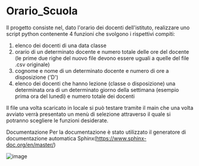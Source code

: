 # Orario_Scuola
Il progetto consiste nel, dato l'orario dei docenti dell'istituto, realizzare uno script python contenente 4 funzioni che svolgono i rispettivi compiti:
1. elenco dei docenti di una data classe
2. orario di un determinato docente e numero totale delle ore del docente (le prime due righe del nuovo file devono essere uguali a quelle del file .csv originale)
3. cognome e nome di un determinato docente e numero di ore a disposizione ('D')
4. elenco dei docenti che hanno lezione (classe o disposizione) una determinata ora di un determinato giorno della settimana (esempio prima ora del lunedì) e numero totale dei docenti

Il file una volta scaricato in locale si può testare tramite il main che una volta avviato verrà presentato un menù di selezione attraverso il quale si potranno scegliere le funzioni desiderate.

Documentazione
Per la documentazione è stato utilizzato il generatore di documentazione automatica Sphinx(https://www.sphinx-doc.org/en/master/) 

![image](https://github.com/Mattiavr/Orario_Scuola/assets/167307063/102764f7-3d77-4c9b-acc3-dd5a62a5b124)
